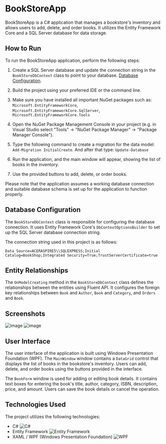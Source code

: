 # BookStoreApp

BookStoreApp is a C# application that manages a bookstore's inventory and allows users to add, delete, and order books. It utilizes the Entity Framework Core and a SQL Server database for data storage.

## How to Run

To run the BookStoreApp application, perform the following steps:

1. Create a SQL Server database and update the connection string in the `BookStoreDbContext` class to point to your database. [Database Configuration](#database-configuration).

2. Build the project using your preferred IDE or the command line.

3. Make sure you have installed all important NuGet packages such as: `Microsoft.EntityFrameworkCore`, `Microsoft.EntityFrameworkCore.SqlServer`, `Microsoft.EntityFrameworkCore.Tools`

4. Open the NuGet Package Management Console in your project (e.g. in Visual Studio select "Tools" -> "NuGet Package Manager" -> "Package Manager Console").

5. Type the following command to create a migration for the data model: `Add-Migration InitialCreate`. And after that type: `Update-Database`

6. Run the application, and the main window will appear, showing the list of books in the inventory.

7. Use the provided buttons to add, delete, or order books.

Please note that the application assumes a working database connection and suitable database schema is set up for the application to function properly.

## Database Configuration

The `BookStoreDbContext` class is responsible for configuring the database connection. It uses Entity Framework Core's `DbContextOptionsBuilder` to set up the SQL Server database connection string.

The connection string used in this project is as follows:
```
Data Source=ACERASPIRE5\\SQLEXPRESS;Initial Catalog=BookShop;Integrated Security=True;TrustServerCertificate=true
```

## Entity Relationships

The `OnModelCreating` method in the `BookStoreDbContext` class defines the relationships between the entities using Fluent API. It configures the foreign key relationships between `Book` and `Author`, `Book` and `Category`, and `Orders` and `Book`.

## Screenshots
![image](https://github.com/knizinsky/BookStore-Desktop-App/assets/108873272/64593780-5234-4dc3-9289-d674dffda0bc)
![image](https://github.com/knizinsky/BookStore-Desktop-App/assets/108873272/d0347279-8b63-43bc-8436-5d01d247a74c)

## User Interface

The user interface of the application is built using Windows Presentation Foundation (WPF). The `MainWindow` window contains a `DataGrid` control that displays the list of books in the bookstore's inventory. Users can add, delete, and order books using the buttons provided in the interface.

The `BookForm` window is used for adding or editing book details. It contains text boxes for entering the book's title, author, category, ISBN, description, price, and amount. Users can save the book details or cancel the operation.

## Technologies Used

The project utilizes the following technologies:

- C#
  ![C#](https://cdn.icon-icons.com/icons2/2415/PNG/32/csharp_original_logo_icon_146578.png)
- Entity Framework
  ![Entity Framework](https://cdn.icon-icons.com/icons2/2415/PNG/32/dot_net_original_wordmark_logo_icon_146547.png)
- XAML / WPF (Windows Presentation Foundation)
  ![WPF](https://cdn.icon-icons.com/icons2/2530/PNG/48/wpf_button_icon_151942.png)
